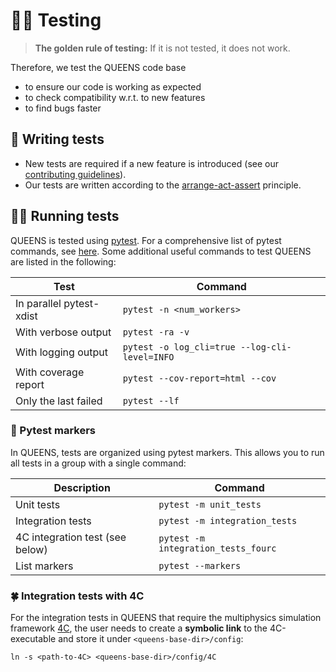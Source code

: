 # :guardswoman: Testing

> **The golden rule of testing:**
> If it is not tested, it does not work.

Therefore, we test the QUEENS code base

- to ensure our code is working as expected
- to check compatibility w.r.t. to new features
- to find bugs faster

## :construction_worker: Writing tests
- New tests are required if a new feature is introduced (see our [contributing guidelines](../CONTRIBUTING.md)).
- Our tests are written according to the [arrange-act-assert](https://docs.pytest.org/en/stable/explanation/anatomy.html) principle.

## :running_woman: Running tests
QUEENS is tested using [pytest](https://docs.pytest.org/en/stable/index.html). For a comprehensive list of pytest commands, see [here](https://docs.pytest.org/en/stable/how-to/usage.html). Some additional useful commands to test QUEENS are listed in the following:

| Test                     | Command                                       |
| ------------------------ | --------------------------------------------- |
| In parallel pytest-xdist | `pytest -n <num_workers>`                     |
| With verbose output      | `pytest -ra -v`                               |
| With logging output      | `pytest -o log_cli=true --log-cli-level=INFO` |
| With coverage report     | `pytest --cov-report=html --cov`              |
| Only the last failed     | `pytest --lf`                                 |

### :bookmark: Pytest markers
In QUEENS, tests are organized using pytest markers. This allows you to run all tests in a group with a single command:

| Description                     | Command                             |
| ------------------------------- | ----------------------------------- |
| Unit tests                      | `pytest -m unit_tests`              |
| Integration tests               | `pytest -m integration_tests`       |
| 4C integration test (see below) | `pytest -m integration_tests_fourc` |
| List markers                    | `pytest --markers`                  |

### :four_leaf_clover: Integration tests with 4C
For the integration tests in QUEENS that require the multiphysics simulation framework [4C](https://github.com/4C-multiphysics/4C), the user needs to create a **symbolic link** to the 4C-executable and store it under `<queens-base-dir>/config`:
```
ln -s <path-to-4C> <queens-base-dir>/config/4C
```
